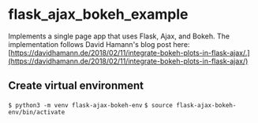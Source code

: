 # flask_ajax_bokeh_example
Implements a single page app that uses Flask, Ajax, and Bokeh.  The
implementation follows David Hamann's blog post here:  
[https://davidhamann.de/2018/02/11/integrate-bokeh-plots-in-flask-ajax/.](https://davidhamann.de/2018/02/11/integrate-bokeh-plots-in-flask-ajax/)

## Create virtual environment  

`$ python3 -m venv flask-ajax-bokeh-env`
`$ source flask-ajax-bokeh-env/bin/activate`
